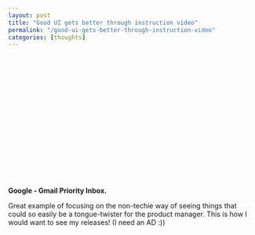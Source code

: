 ```yaml
---
layout: post
title: "Good UI gets better through instruction video"
permalink: "/good-ui-gets-better-through-instruction-video"
categories: [thoughts]
---
```


<object width="400" height="254" classid="clsid:d27cdb6e-ae6d-11cf-96b8-444553540000" codebase="http://download.macromedia.com/pub/shockwave/cabs/flash/swflash.cab#version=6,0,40,0"><param name="wmode" value="transparent" /><param name="allowFullScreen" value="true" /><param name="src" value="http://www.youtube.com/v/5nt3gE9dGHQ&amp;rel=0&amp;egm=0&amp;showinfo=0&amp;fs=1" /><param name="allowfullscreen" value="true" /><embed width="400" height="254" type="application/x-shockwave-flash" src="http://www.youtube.com/v/5nt3gE9dGHQ&amp;rel=0&amp;egm=0&amp;showinfo=0&amp;fs=1" wmode="transparent" allowFullScreen="true" allowfullscreen="true" /></object>

<strong>Google - Gmail Priority Inbox.</strong>

Great example of focusing on the non-techie way of seeing things that could so easily be a tongue-twister for the product manager. This is how I would want to see my releases! (I need an AD :))

